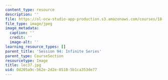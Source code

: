 ```yaml
---
content_type: resource
description: ''
file: https://ol-ocw-studio-app-production.s3.amazonaws.com/courses/18-01sc-single-variable-calculus-fall-2010/0d205a9c562e2d2e85105b1ca353de77_lec37.jpg
file_type: image/jpeg
image_metadata:
  caption: ''
  credit: ''
  image-alt: ''
learning_resource_types: []
parent_title: 'Session 94: Infinite Series'
parent_type: CourseSection
resourcetype: Image
title: lec37.jpg
uid: 0d205a9c-562e-2d2e-8510-5b1ca353de77
---
```

